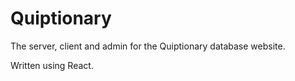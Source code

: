 # Quiptionary

The server, client and admin for the Quiptionary database website.

Written using React.


